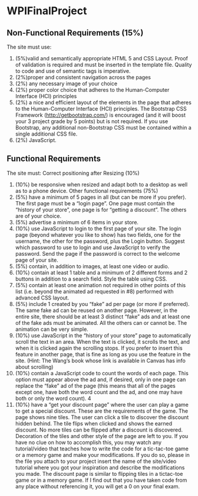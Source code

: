 # WPIFinalProject

## Non-Functional Requirements (15%)
The site must use:
1. (5%)valid and semantically appropriate HTML 5 and CSS Layout. Proof of
validation is required and must be inserted in the template file. Quality to
code and use of semantic tags is imperative.
2. (2%)proper and consistent navigation across the pages
3. (2%) any necessary image of your choice
4. (2%) proper color choice that adheres to the Human-Computer Interface
(HCI) principles
5. (2%) a nice and efficient layout of the elements in the page that adheres to
the Human-Computer Interface (HCI) principles. The Bootstrap CSS
Framework (http://getbootstrap.com/) is encouraged (and it will boost your
3
project grade by 5 points) but is not required. If you use Bootstrap, any
additional non-Bootstrap CSS must be contained within a single additional
CSS file.
6. (2%) JavaScript.

## Functional Requirements
The site must:
Correct positioning after Resizing (10%)
1. (10%) be responsive when resized and adapt both to a desktop as well as to
a phone device.
Other functional requirements (75%)
2. (5%) have a minimum of 5 pages in all (but can be more if you prefer). The
first page must be a “login page”. One page must contain the “history of your
store”, one page is for “getting a discount”. The others are of your choice.
3. (5%) advertise a minimum of 6 items in your store.
4. (10%) use JavaScript to login to the first page of your site. The login page
(beyond whatever you like to show) has two fields, one for the username, the
other for the password, plus the Login button. Suggest which password to
use to login and use JavaScript to verify the password. Send the page if the
password is correct to the welcome page of your site.
5. (5%) contain, in addition to images, at least one video or audio.
6. (10%) contain at least 1 table and a minimum of 2 different forms and 2
buttons in addition to a search field. Style the table using CSS.
7. (5%) contain at least one animation not required in other points of this list
(i.e. beyond the animated ad requested in #8) performed with advanced CSS
layout.
8. (5%) include 1 created by you “fake” ad per page (or more if preferred). The
same fake ad can be reused on another page. However, in the entire site,
there should be at least 3 distinct “fake” ads and at least one of the fake ads
must be animated. All the others can or cannot be. The animation can be very
simple.
9. (10%) use JavaScript in the “history of your store” page to automatically
scroll the text in an area. When the text is clicked, it scrolls the text, and when
it is clicked again the scrolling stops. If you prefer to insert this feature in
another page, that is fine as long as you use the feature in the site. (Hint: The
Wang’s book whose link is available in Canvas has info about scrolling)
10. (10%) contain a JavaScript code to count the words of each page. This option
must appear above the ad and, if desired, only in one page can replace the
“fake” ad of the page (this means that all of the pages except one, have both
the word count and the ad, and one may have both or only the word count).
4
11. (10%) have a “get your discount page” where the user can play a game to get
a special discount. These are the requirements of the game. The page shows
nine tiles. The user can click a tile to discover the discount hidden behind.
The tile flips when clicked and shows the earned discount. No more tiles can
be flipped after a discount is discovered. Decoration of the tiles and other
style of the page are left to you. If you have no clue on how to accomplish this,
you may watch any tutorial/video that teaches how to write the code for a
tic-tac-toe game or a memory game and make your modifications. If you do
so, please in the file you attach to your project insert the name of the
site/video tutorial where you got your inspiration and describe the
modifications you made. The discount page is similar to flipping tiles in a tictac-toe game or in a memory game. If I find out that you have taken code
from any place without referencing it, you will get a 0 on your final exam.